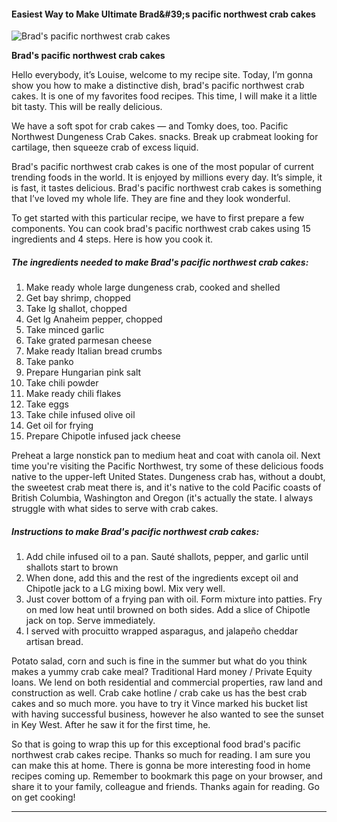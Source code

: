             

#### Easiest Way to Make Ultimate Brad&amp;#39;s pacific northwest crab cakes

![Brad's pacific northwest crab cakes](https://img-global.cpcdn.com/recipes/ee2d27bf8eaddcb7/751x532cq70/brads-pacific-northwest-crab-cakes-recipe-main-photo.jpg)

**Brad's pacific northwest crab cakes**

Hello everybody, it’s Louise, welcome to my recipe site. Today, I’m gonna show you how to make a distinctive dish, brad's pacific northwest crab cakes. It is one of my favorites food recipes. This time, I will make it a little bit tasty. This will be really delicious.

We have a soft spot for crab cakes — and Tomky does, too. Pacific Northwest Dungeness Crab Cakes. snacks. Break up crabmeat looking for cartilage, then squeeze crab of excess liquid.

Brad's pacific northwest crab cakes is one of the most popular of current trending foods in the world. It is enjoyed by millions every day. It’s simple, it is fast, it tastes delicious. Brad's pacific northwest crab cakes is something that I’ve loved my whole life. They are fine and they look wonderful.

To get started with this particular recipe, we have to first prepare a few components. You can cook brad's pacific northwest crab cakes using 15 ingredients and 4 steps. Here is how you cook it.

##### The ingredients needed to make Brad's pacific northwest crab cakes:

1.  Make ready whole large dungeness crab, cooked and shelled
2.  Get bay shrimp, chopped
3.  Take lg shallot, chopped
4.  Get lg Anaheim pepper, chopped
5.  Take minced garlic
6.  Take grated parmesan cheese
7.  Make ready Italian bread crumbs
8.  Take panko
9.  Prepare Hungarian pink salt
10.  Take chili powder
11.  Make ready chili flakes
12.  Take eggs
13.  Take chile infused olive oil
14.  Get oil for frying
15.  Prepare Chipotle infused jack cheese

Preheat a large nonstick pan to medium heat and coat with canola oil. Next time you're visiting the Pacific Northwest, try some of these delicious foods native to the upper-left United States. Dungeness crab has, without a doubt, the sweetest crab meat there is, and it's native to the cold Pacific coasts of British Columbia, Washington and Oregon (it's actually the state. I always struggle with what sides to serve with crab cakes.

##### Instructions to make Brad's pacific northwest crab cakes:

1.  Add chile infused oil to a pan. Sauté shallots, pepper, and garlic until shallots start to brown
2.  When done, add this and the rest of the ingredients except oil and Chipotle jack to a LG mixing bowl. Mix very well.
3.  Just cover bottom of a frying pan with oil. Form mixture into patties. Fry on med low heat until browned on both sides. Add a slice of Chipotle jack on top. Serve immediately.
4.  I served with procuitto wrapped asparagus, and jalapeño cheddar artisan bread.

Potato salad, corn and such is fine in the summer but what do you think makes a yummy crab cake meal? Traditional Hard money / Private Equity loans. We lend on both residential and commercial properties, raw land and construction as well. Crab cake hotline / crab cake us has the best crab cakes and so much more. you have to try it Vince marked his bucket list with having successful business, however he also wanted to see the sunset in Key West. After he saw it for the first time, he.

So that is going to wrap this up for this exceptional food brad's pacific northwest crab cakes recipe. Thanks so much for reading. I am sure you can make this at home. There is gonna be more interesting food in home recipes coming up. Remember to bookmark this page on your browser, and share it to your family, colleague and friends. Thanks again for reading. Go on get cooking!

* * *